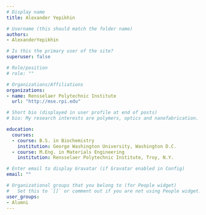 ```yaml
---
# Display name
title: Alexander Yepikhin

# Username (this should match the folder name)
authors:
- AlexanderYepikhin

# Is this the primary user of the site?
superuser: false

# Role/position
# role: ""

# Organizations/Affiliations
organizations:
- name: Rensselaer Polytechnic Institute
  url: "http://mse.rpi.edu"

# Short bio (displayed in user profile at end of posts)
# bio: My research interests are polymers, optics and nanofabrication.

education:
  courses:
  - course: B.S. in Biochemistry
    institution: George Washington University, Washington D.C.
  - course: M.Eng. in Materials Engineering
    institution: Rensselaer Polytechnic Institute, Troy, N.Y.

# Enter email to display Gravatar (if Gravatar enabled in Config)
email: ""

# Organizational groups that you belong to (for People widget)
#   Set this to `[]` or comment out if you are not using People widget.
user_groups:
- Alumni
---
```

